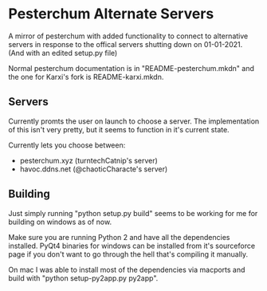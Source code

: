 # Pesterchum Alternate Servers
A mirror of pesterchum with added functionality to connect to alternative servers in response to the offical servers shutting down on 01-01-2021. (And with an edited setup.py file)

Normal pesterchum documentation is in "README-pesterchum.mkdn" and the one for Karxi's fork is README-karxi.mkdn.

## Servers
Currently promts the user on launch to choose a server. The implementation of this isn't very pretty, but it seems to function in it's current state.

Currently lets you choose between:
* pesterchum.xyz (turntechCatnip's server)
* havoc.ddns.net (@chaoticCharacte's server)


## Building
Just simply running "python setup.py build" seems to be working for me for building on windows as of now.

Make sure you are running Python 2 and have all the dependencies installed. PyQt4 binaries for windows can be installed from it's sourceforce page if you don't want to go through the hell that's compiling it manually.

On mac I was able to install most of the dependencies via macports and build with "python setup-py2app.py py2app".
